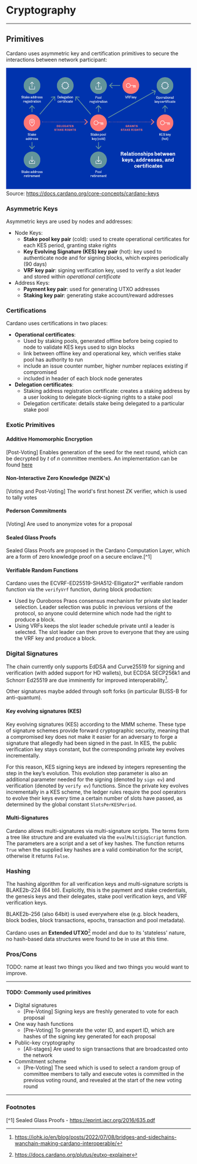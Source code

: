 # Cryptography

---
## Primitives
Cardano uses asymmetric key and certification primitives to secure the interactions between network participant:

![img_3.png](img_3.png)  
Source: https://docs.cardano.org/core-concepts/cardano-keys

### Asymmetric Keys
Asymmetric keys are used by nodes and addresses:
- Node Keys:
  - **Stake pool key pair** (cold): used to create operational certificates for each KES period, granting stake rights
  - **Key Evolving Signature (KES) key pair** (hot): key used to authenticate node and for signing blocks, which
    expires periodically (90 days)
  - **VRF key pair**: signing verification key, used to verify a slot leader and stored within *operational certificate*
- Address Keys:
  - **Payment key pair**: used for generating UTXO addresses
  - **Staking key pair**: generating stake account/reward addresses

### Certifications
Cardano uses certifications in two places:
- **Operational certificates**:
  - Used by staking pools, generated offline before being copied to node to validate KES keys used to sign blocks
  - link between offline key and operational key, which verifies stake pool has authority to run
  - include an issue counter number, higher number replaces existing if compromised
  - included in header of each block node generates
- **Delegation certificates**:
  - Staking address registration certificate: creates a staking address by a user looking to delegate block-signing
    rights to a stake pool
  - Delegation certificate: details stake being delegated to a particular stake pool

### Exotic Primitives

#### Additive Homomorphic Encryption
[Post-Voting] Enables generation of the seed for the next round, which can be decrypted by _t_ of _n_ committee
members. An implementation can be found [here](https://github.com/aistcrypt/Lifted-ElGamal)

#### Non-Interactive Zero Knowledge (NIZK's)
[Voting and Post-Voting] The world's first honest ZK verifier, which is used to tally votes

#### Pederson Commitments
[Voting] Are used to anonymize votes for a proposal

#### Sealed Glass Proofs
Sealed Glass Proofs are proposed in the Cardano Computation Layer, which are a form of zero knowledge proof on a
secure enclave.[^1]

#### Verifiable Random Functions
Cardano uses the ECVRF-ED25519-SHA512-Elligator2* verifiable random function via the `verifyVrf` function, during block 
production:
* Used by Ouroboros Praos consensus mechanism for private slot leader selection. Leader selection was public in 
  previous versions of the protocol, so anyone could determine which node had the right to produce a block.
* Using VRFs keeps the slot leader schedule private until a leader is selected. The slot leader can then prove to
  everyone that they are using the VRF key and produce a block.

### Digital Signatures
The chain currently only supports EdDSA and Curve25519 for signing and verification (with added support for HD 
wallets), but ECDSA SECP256k1 and Schnorr Ed25519 are due imminently for improved interoperability[^2]. 

Other signatures maybe added through soft forks (in particular BLISS-B for anti-quantum).

#### Key evolving signatures (KES)
Key evolving signatures (KES) according to the MMM scheme. These type of signature schemes provide forward 
cryptographic security, meaning that a compromised key does not make it easier for an adversary to forge a signature 
that allegedly had been signed in the past. In KES, the public verification key stays constant, but the 
corresponding private key evolves incrementally. 

For this reason, KES signing keys are indexed by integers representing the step in the key’s evolution. This 
evolution step parameter is also an additional parameter needed for the signing (denoted by `sign ev`) and 
verification (denoted by `verify ev`) functions. Since the private key evolves incrementally in a KES scheme, the 
ledger rules require the pool operators to evolve their keys every time a certain number of slots have passed, as 
determined by the global constant `SlotsPerKESPeriod`.

#### Multi-Signatures 
Cardano allows multi-signatures via multi-signature scripts. The terms form a tree like structure and are evaluated 
via the `evalMultiSigScript` function. The parameters are a script and a set of key hashes. The function returns 
`True` when the supplied key hashes are a valid combination for the script, otherwise it returns `False`.

### Hashing
The hashing algorithm for all verification keys and multi-signature scripts is BLAKE2b-224 (64 bit). Explicitly, 
this is the payment and stake credentials, the genesis keys and their delegates, stake pool verification keys, and 
VRF verification keys.

BLAKE2b-256 (also 64bit) is used everywhere else (e.g. block headers, block bodies, block transactions, epochs, 
transaction and pool metadata).

Cardano uses an **Extended UTXO**[^3] model and due to its 'stateless' nature, no hash-based data structures were
found to be in use at this time.

### Pros/Cons
TODO: name at least two things you liked and two things you would want to improve.

---

#### TODO: Commonly used primitives

- Digital signatures
  - [Pre-Voting] Signing keys are freshly generated to vote for each proposal
- One way hash functions
  - [Pre-Voting] To generate the voter ID, and expert ID, which are hashes of the signing key generated for each proposal
- Public-key cryptography
  - [All-stages] Are used to sign transactions that are broadcasted onto the network
- Commitment scheme
  - [Pre-Voting] The seed which is used to select a random group of committee members to tally and execute votes is committed in the previous voting round, and revealed at the start of the new voting round

---
### Footnotes
[^1] Sealed Glass Proofs - https://eprint.iacr.org/2016/635.pdf  
[^2]: https://iohk.io/en/blog/posts/2022/07/08/bridges-and-sidechains-wanchain-making-cardano-interoperable/  
[^3]: https://docs.cardano.org/plutus/eutxo-explainer